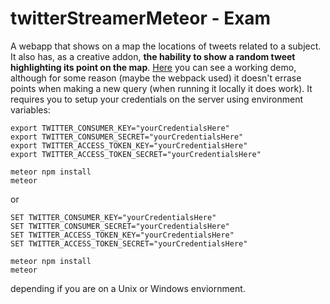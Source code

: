 # twitterStreamerMeteor - Exam

A webapp that shows on a map the locations of tweets related to a subject. It also has, as a creative addon, **the hability to show a random tweet highlighting its point on the map**. [Here](https://colombia-tweet-streamer.herokuapp.com/) you can see a working demo, although for some reason (maybe the webpack used) it doesn't errase points when making a new query (when running it locally it does work). It requires you to setup your credentials on the server using environment variables:

```
export TWITTER_CONSUMER_KEY="yourCredentialsHere"
export TWITTER_CONSUMER_SECRET="yourCredentialsHere"
export TWITTER_ACCESS_TOKEN_KEY="yourCredentialsHere"
export TWITTER_ACCESS_TOKEN_SECRET="yourCredentialsHere"

meteor npm install
meteor
```
or
```
SET TWITTER_CONSUMER_KEY="yourCredentialsHere"
SET TWITTER_CONSUMER_SECRET="yourCredentialsHere"
SET TWITTER_ACCESS_TOKEN_KEY="yourCredentialsHere"
SET TWITTER_ACCESS_TOKEN_SECRET="yourCredentialsHere"

meteor npm install
meteor
```
depending if you are on a Unix or Windows enviornment.

